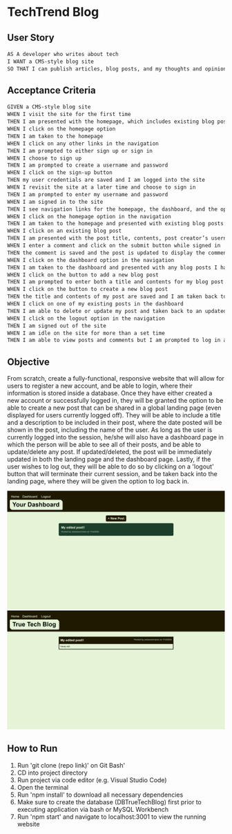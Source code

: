 # TechTrend Blog

## User Story

```md
AS A developer who writes about tech
I WANT a CMS-style blog site
SO THAT I can publish articles, blog posts, and my thoughts and opinions
```

## Acceptance Criteria

```md
GIVEN a CMS-style blog site
WHEN I visit the site for the first time
THEN I am presented with the homepage, which includes existing blog posts if any have been posted; navigation links for the homepage and the dashboard; and the option to log in
WHEN I click on the homepage option
THEN I am taken to the homepage
WHEN I click on any other links in the navigation
THEN I am prompted to either sign up or sign in
WHEN I choose to sign up
THEN I am prompted to create a username and password
WHEN I click on the sign-up button
THEN my user credentials are saved and I am logged into the site
WHEN I revisit the site at a later time and choose to sign in
THEN I am prompted to enter my username and password
WHEN I am signed in to the site
THEN I see navigation links for the homepage, the dashboard, and the option to log out
WHEN I click on the homepage option in the navigation
THEN I am taken to the homepage and presented with existing blog posts that include the post title and the date created
WHEN I click on an existing blog post
THEN I am presented with the post title, contents, post creator’s username, and date created for that post and have the option to leave a comment
WHEN I enter a comment and click on the submit button while signed in
THEN the comment is saved and the post is updated to display the comment, the comment creator’s username, and the date created
WHEN I click on the dashboard option in the navigation
THEN I am taken to the dashboard and presented with any blog posts I have already created and the option to add a new blog post
WHEN I click on the button to add a new blog post
THEN I am prompted to enter both a title and contents for my blog post
WHEN I click on the button to create a new blog post
THEN the title and contents of my post are saved and I am taken back to an updated dashboard with my new blog post
WHEN I click on one of my existing posts in the dashboard
THEN I am able to delete or update my post and taken back to an updated dashboard
WHEN I click on the logout option in the navigation
THEN I am signed out of the site
WHEN I am idle on the site for more than a set time
THEN I am able to view posts and comments but I am prompted to log in again before I can add, update, or delete posts
```

## Objective

From scratch, create a fully-functional, responsive website that will allow for users to register a new account, and be able to login, where their information is stored inside a database. Once they have either created a new account or successfully logged in, they will be granted the option to be able to create a new post that can be shared in a global landing page (even displayed for users currently logged off). They will be able to include a title and a description to be included in their post, where the date posted will be shown in the post, including the name of the user. As long as the user is currently logged into the session, he/she will also have a dashboard page in which the person will be able to see all of their posts, and be able to update/delete any post. If updated/deleted, the post will be immediately updated in both the landing page and the dashboard page. Lastly, if the user wishes to log out, they will be able to do so by clicking on a 'logout' button that will terminate their current session, and be taken back into the landing page, where they will be given the option to log back in.

![img](./Assets/true-tech-blog-screenshot-1.png)
![img](./Assets/true-tech-blog-screenshot-2.png)


## How to Run

1. Run 'git clone (repo link)' on Git Bash'
2. CD into project directory
3. Run project via code editor (e.g. Visual Studio Code)
4. Open the terminal
5. Run 'npm install' to download all necessary dependencies
6. Make sure to create the database (DBTrueTechBlog) first prior to executing application via bash or MySQL Workbench
6. Run 'npm start' and navigate to localhost:3001 to view the running website
